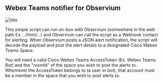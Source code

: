 ## Webex Teams notifier for Observium

![title](http://ryanthomashuff.com/wp-content/uploads/2019/02/rth-bg-wrk-1.png)

This simple script can run on-box with Observium (somewhere in the web path Ex. ../html/...) and Observium can call the script as a Webhook contact for alerting. When Observium posts a JSON alert notification, the script will decode the payload and post the alert details to a designated Cisco Webex Teams Space.

You will need a valid Cisco Webex Teams AccessToken (Ex. Webex Teams Bot) and the "roomId" of the space you wish to post the alerts to. Whomever the AccessToken belongs to (a user or bot), that account must be a member in the space that you wish to post alerts to.

